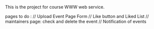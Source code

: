 This is the project for course WWW web service.

pages to do :
// Upload Event Page Form 
// Like button and Liked List
// maintainers page: check and delete the event
// Notification of events


